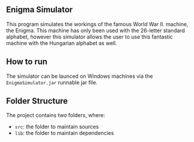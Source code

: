 ## Enigma Simulator

This program simulates the workings of the famous World War II. machine, the Enigma. This machine has only been used with the 26-letter standard alphabet, however this simulator allows the user to use this fantastic machine with the Hungarian alphabet as well.

## How to run
The simulator can be launced on Windows machines via the `EnigmaSimulator.jar` runnable jar file.

## Folder Structure

The project contains two folders, where:

- `src`: the folder to maintain sources
- `lib`: the folder to maintain dependencies

